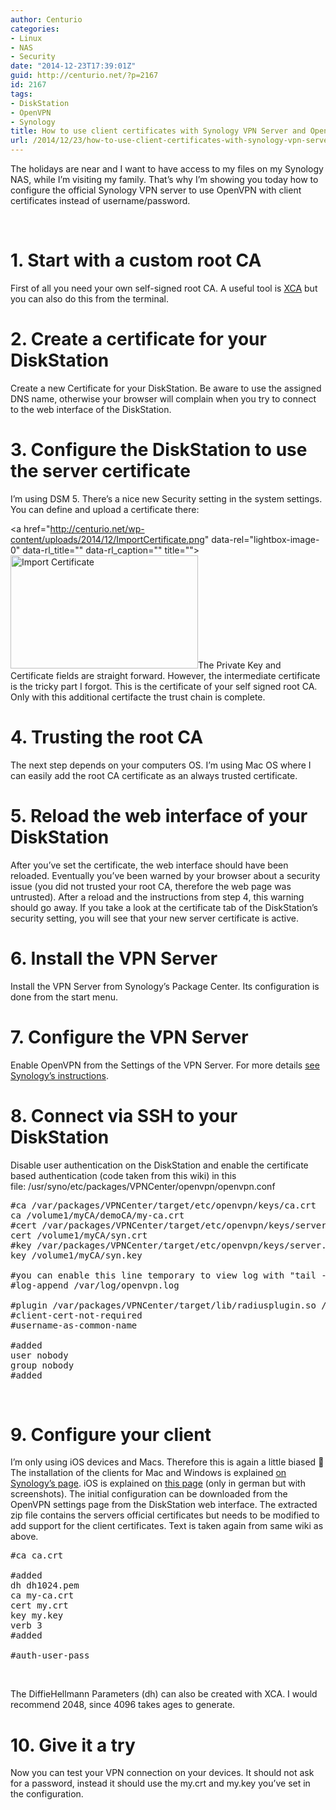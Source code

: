 ```yaml
---
author: Centurio
categories:
- Linux
- NAS
- Security
date: "2014-12-23T17:39:01Z"
guid: http://centurio.net/?p=2167
id: 2167
tags:
- DiskStation
- OpenVPN
- Synology
title: How to use client certificates with Synology VPN Server and OpenVPN
url: /2014/12/23/how-to-use-client-certificates-with-synology-vpn-server-and-openvpn/
---
```

The holidays are near and I want to have access to my files on my Synology NAS, while I&#8217;m visiting my family. That&#8217;s why I&#8217;m showing you today how to configure the official Synology VPN server to use OpenVPN with client certificates instead of username/password.

&nbsp;

# 1. Start with a custom root CA

First of all you need your own self-signed root CA. A useful tool is [XCA](http://xca.sourceforge.net/) but you can also do this from the terminal.

# 2. Create a certificate for your DiskStation

Create a new Certificate for your DiskStation. Be aware to use the assigned DNS name, otherwise your browser will complain when you try to connect to the web interface of the DiskStation.

# 3. Configure the DiskStation to use the server certificate

I&#8217;m using DSM 5. There&#8217;s a nice new Security setting in the system settings. You can define and upload a certificate there:

<a href="http://centurio.net/wp-content/uploads/2014/12/ImportCertificate.png" data-rel="lightbox-image-0" data-rl\_title="" data-rl\_caption="" title=""><img loading="lazy" class="aligncenter size-medium wp-image-2168" src="http://centurio.net/wp-content/uploads/2014/12/ImportCertificate-300x181.png" alt="Import Certificate" width="300" height="181" srcset="https://centurio.net/wp-content/uploads/2014/12/ImportCertificate-300x181.png 300w, https://centurio.net/wp-content/uploads/2014/12/ImportCertificate-800x483.png 800w, https://centurio.net/wp-content/uploads/2014/12/ImportCertificate-35x21.png 35w, https://centurio.net/wp-content/uploads/2014/12/ImportCertificate.png 853w" sizes="(max-width: 300px) 100vw, 300px" /></a>The Private Key and Certificate fields are straight forward. However, the intermediate certificate is the tricky part I forgot. This is the certificate of your self signed root CA. Only with this additional certifacte the trust chain is complete.

# 4. Trusting the root CA

The next step depends on your computers OS. I&#8217;m using Mac OS where I can easily add the root CA certificate as an always trusted certificate.

# 5. Reload the web interface of your DiskStation

After you&#8217;ve set the certificate, the web interface should have been reloaded. Eventually you&#8217;ve been warned by your browser about a security issue (you did not trusted your root CA, therefore the web page was untrusted). After a reload and the instructions from step 4, this warning should go away. If you take a look at the certificate tab of the DiskStation&#8217;s security setting, you will see that your new server certificate is active.

# 6. Install the VPN Server

Install the VPN Server from Synology&#8217;s Package Center. Its configuration is done from the start menu.

# 7. Configure the VPN Server

Enable OpenVPN from the Settings of the VPN Server. For more details [see Synology&#8217;s instructions](https://www.synology.com/en-us/knowledgebase/tutorials/459#t3.2).

# 8. Connect via SSH to your DiskStation

Disable user authentication on the DiskStation and enable the certificate based authentication (code taken from this wiki) in this file: /usr/syno/etc/packages/VPNCenter/openvpn/openvpn.conf

<pre class="lang:sh decode:true ">#ca /var/packages/VPNCenter/target/etc/openvpn/keys/ca.crt
ca /volume1/myCA/demoCA/my-ca.crt
#cert /var/packages/VPNCenter/target/etc/openvpn/keys/server.crt
cert /volume1/myCA/syn.crt
#key /var/packages/VPNCenter/target/etc/openvpn/keys/server.key
key /volume1/myCA/syn.key

#you can enable this line temporary to view log with "tail -f -n 100 /var/log/openvpn.log":
#log-append /var/log/openvpn.log

#plugin /var/packages/VPNCenter/target/lib/radiusplugin.so /var/packages/VPNCenter/target/etc/openvpn/radiusplugin.cnf
#client-cert-not-required
#username-as-common-name

#added
user nobody
group nobody
#added</pre>

&nbsp;

# 9. Configure your client

I&#8217;m only using iOS devices and Macs. Therefore this is again a little biased 🙂 The installation of the clients for Mac and Windows is explained [on Synology&#8217;s page](https://www.synology.com/en-us/knowledgebase/tutorials/592#t4.2). iOS is explained on [this page](http://www.proenz.de/?page_id=898) (only in german but with screenshots). The initial configuration can be downloaded from the OpenVPN settings page from the DiskStation web interface. The extracted zip file contains the servers official certificates but needs to be modified to add support for the client certificates. Text is taken again from same wiki as above.

<pre class="lang:sh decode:true ">#ca ca.crt

#added
dh dh1024.pem
ca my-ca.crt
cert my.crt
key my.key
verb 3
#added

#auth-user-pass</pre>

&nbsp;

The DiffieHellmann Parameters (dh) can also be created with XCA. I would recommend 2048, since 4096 takes ages to generate.

# 10. Give it a try

Now you can test your VPN connection on your devices. It should not ask for a password, instead it should use the my.crt and my.key you&#8217;ve set in the configuration.